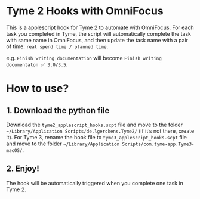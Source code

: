 # Tyme 2 Hooks with OmniFocus
This is a applescript hook for Tyme 2 to automate with OmniFocus. For each task you completed in Tyme, the script will automatically complete the task with same name in OmniFocus, and then update the task name with a pair of time: `real spend time / planned time`.

e.g. `Finish writing documentation` will become `Finish writing documentaton ✅ 3.0/3.5`.

# How to use?

## 1. Download the python file
Download the `tyme2_applescript_hooks.scpt` file and move to the folder `~/Library/Application Scripts/de.lgerckens.Tyme2/` (if it’s not there, create it).
For Tyme 3, rename the hook file to `tyme3_applescript_hooks.scpt` file and move to the folder `~/Library/Application Scripts/com.tyme-app.Tyme3-macOS/`.

## 2. Enjoy!
The hook will be automatically triggered when you complete one task in Tyme 2.
